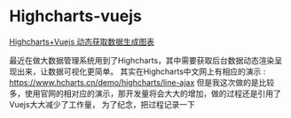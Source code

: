 # Highcharts-vuejs
[Highcharts+Vuejs 动态获取数据生成图表](http://www.jianshu.com/p/edcdfc21ea45)

最近在做大数据管理系统用到了Highcharts，其中需要获取后台数据动态渲染呈现出来，让数据可视化更简单。
其实在Highcharts中文网上有相应的演示 : https://www.hcharts.cn/demo/highcharts/line-ajax
但是我这次做的是比较多，使用官网的相对应的演示，那开发量将会大大的增加，做的过程还是引用了Vuejs大大减少了工作量，
为了纪念，把过程记录一下

